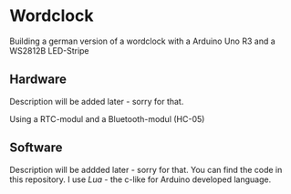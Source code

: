 
# Wordclock
<!-- german wordclock with arduino uno R3 and WS2812b LED-stripe -->
Building a german version of a wordclock with a Arduino Uno R3 and a WS2812B LED-Stripe

## Hardware

Description will be added later - sorry for that.

Using a  RTC-modul and a Bluetooth-modul (HC-05)

## Software

Description will be addded later - sorry for that.
You can find the code in this repository. I use _Lua_ - the c-like for Arduino developed language.
